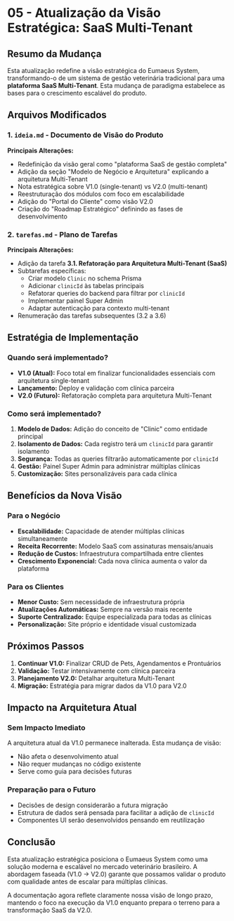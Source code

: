 # 05 - Atualização da Visão Estratégica: SaaS Multi-Tenant

## Resumo da Mudança
Esta atualização redefine a visão estratégica do Eumaeus System, transformando-o de um sistema de gestão veterinária tradicional para uma **plataforma SaaS Multi-Tenant**. Esta mudança de paradigma estabelece as bases para o crescimento escalável do produto.

## Arquivos Modificados

### 1. `ideia.md` - Documento de Visão do Produto
**Principais Alterações:**
- Redefinição da visão geral como "plataforma SaaS de gestão completa"
- Adição da seção "Modelo de Negócio e Arquitetura" explicando a arquitetura Multi-Tenant
- Nota estratégica sobre V1.0 (single-tenant) vs V2.0 (multi-tenant)
- Reestruturação dos módulos com foco em escalabilidade
- Adição do "Portal do Cliente" como visão V2.0
- Criação do "Roadmap Estratégico" definindo as fases de desenvolvimento

### 2. `tarefas.md` - Plano de Tarefas
**Principais Alterações:**
- Adição da tarefa **3.1. Refatoração para Arquitetura Multi-Tenant (SaaS)**
- Subtarefas específicas:
  - Criar modelo `Clinic` no schema Prisma
  - Adicionar `clinicId` às tabelas principais
  - Refatorar queries do backend para filtrar por `clinicId`
  - Implementar painel Super Admin
  - Adaptar autenticação para contexto multi-tenant
- Renumeração das tarefas subsequentes (3.2 a 3.6)

## Estratégia de Implementação

### Quando será implementado?
- **V1.0 (Atual):** Foco total em finalizar funcionalidades essenciais com arquitetura single-tenant
- **Lançamento:** Deploy e validação com clínica parceira
- **V2.0 (Futuro):** Refatoração completa para arquitetura Multi-Tenant

### Como será implementado?
1. **Modelo de Dados:** Adição do conceito de "Clinic" como entidade principal
2. **Isolamento de Dados:** Cada registro terá um `clinicId` para garantir isolamento
3. **Segurança:** Todas as queries filtrarão automaticamente por `clinicId`
4. **Gestão:** Painel Super Admin para administrar múltiplas clínicas
5. **Customização:** Sites personalizáveis para cada clínica

## Benefícios da Nova Visão

### Para o Negócio
- **Escalabilidade:** Capacidade de atender múltiplas clínicas simultaneamente
- **Receita Recorrente:** Modelo SaaS com assinaturas mensais/anuais
- **Redução de Custos:** Infraestrutura compartilhada entre clientes
- **Crescimento Exponencial:** Cada nova clínica aumenta o valor da plataforma

### Para os Clientes
- **Menor Custo:** Sem necessidade de infraestrutura própria
- **Atualizações Automáticas:** Sempre na versão mais recente
- **Suporte Centralizado:** Equipe especializada para todas as clínicas
- **Personalização:** Site próprio e identidade visual customizada

## Próximos Passos

1. **Continuar V1.0:** Finalizar CRUD de Pets, Agendamentos e Prontuários
2. **Validação:** Testar intensivamente com clínica parceira
3. **Planejamento V2.0:** Detalhar arquitetura Multi-Tenant
4. **Migração:** Estratégia para migrar dados da V1.0 para V2.0

## Impacto na Arquitetura Atual

### Sem Impacto Imediato
A arquitetura atual da V1.0 permanece inalterada. Esta mudança de visão:
- Não afeta o desenvolvimento atual
- Não requer mudanças no código existente
- Serve como guia para decisões futuras

### Preparação para o Futuro
- Decisões de design considerarão a futura migração
- Estrutura de dados será pensada para facilitar a adição de `clinicId`
- Componentes UI serão desenvolvidos pensando em reutilização

## Conclusão

Esta atualização estratégica posiciona o Eumaeus System como uma solução moderna e escalável no mercado veterinário brasileiro. A abordagem faseada (V1.0 → V2.0) garante que possamos validar o produto com qualidade antes de escalar para múltiplas clínicas.

A documentação agora reflete claramente nossa visão de longo prazo, mantendo o foco na execução da V1.0 enquanto prepara o terreno para a transformação SaaS da V2.0.